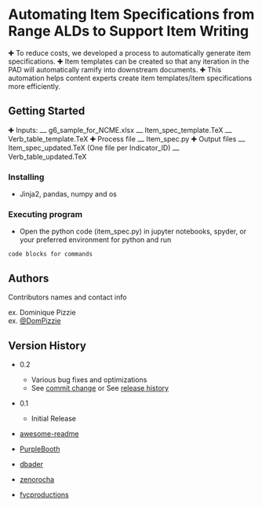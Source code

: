 # Automating Item Specifications from Range ALDs to Support Item Writing

✚ To reduce costs, we developed a process to automatically generate item specifications.
✚ Item templates can be created so that any iteration in the PAD will automatically ramify into downstream documents.
✚ This automation helps content experts create item templates/item specifications more efficiently.

## Getting Started

✚ Inputs:
⎼ g6_sample_for_NCME.xlsx ⎼ Item_spec_template.TeX
⎼ Verb_table_template.TeX
✚ Process file
⎼ Item_spec.py
✚ Output files
⎼ Item_spec_updated.TeX (One file per Indicator_ID)
⎼ Verb_table_updated.TeX


### Installing

* Jinja2, pandas, numpy and os


### Executing program

* Open the python code (item_spec.py) in jupyter notebooks, spyder, or your preferred environment for python and run

```
code blocks for commands
```



## Authors

Contributors names and contact info

ex. Dominique Pizzie  
ex. [@DomPizzie](https://twitter.com/dompizzie)

## Version History

* 0.2
    * Various bug fixes and optimizations
    * See [commit change]() or See [release history]()
* 0.1
    * Initial Release


* [awesome-readme](https://github.com/matiassingers/awesome-readme)
* [PurpleBooth](https://gist.github.com/PurpleBooth/109311bb0361f32d87a2)
* [dbader](https://github.com/dbader/readme-template)
* [zenorocha](https://gist.github.com/zenorocha/4526327)
* [fvcproductions](https://gist.github.com/fvcproductions/1bfc2d4aecb01a834b46)

